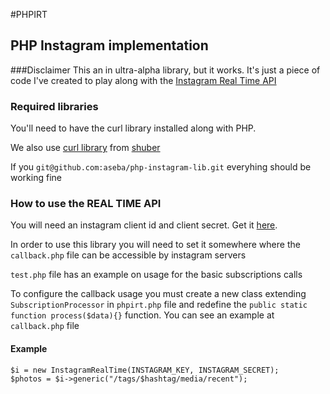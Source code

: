 #PHPIRT
## PHP Instagram implementation

###Disclaimer
This an in ultra-alpha library, but it works. It's just a piece of code I've created to play along with the [Instagram Real Time API](http://instagram.com/developer/realtime/)

### Required libraries
You'll need to have the curl library installed along with PHP.

We also use [curl library](https://github.com/shuber/curl) from [shuber](https://github.com/shuber)

If you `git@github.com:aseba/php-instagram-lib.git` everyhing should be working fine

### How to use the REAL TIME API

You will need an instagram client id and client secret. Get it [here](http://instagr.am/developer/manage/).

In order to use this library you will need to set it somewhere where the `callback.php` file can be accessible by instagram servers

`test.php` file has an example on usage for the basic subscriptions calls

To configure the callback usage you must create a new class extending `SubscriptionProcessor` in `phpirt.php` file and redefine the `public static function process($data){}` function. You can see an example at `callback.php` file

#### Example
```
$i = new InstagramRealTime(INSTAGRAM_KEY, INSTAGRAM_SECRET);
$photos = $i->generic("/tags/$hashtag/media/recent");
```